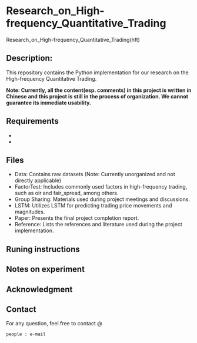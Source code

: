 # Research_on_High-frequency_Quantitative_Trading
Research_on_High-frequency_Quantitative_Trading(hft)

## Description:
This repository contains the Python implementation for our research on the High-frequency Quantitative Trading. 

**Note: Currently, all the content(esp. comments) in this project is written in Chinese and this project is still in the process of organization. We cannot guarantee its immediate usability.**


## Requirements
- 
- 

## Files
- Data: Contains raw datasets (Note: Currently unorganized and not directly applicable)
- FactorTest: Includes commonly used factors in high-frequency trading, such as oir and fair_spread, among others.
- Group Sharing: Materials used during project meetings and discussions.
- LSTM: Utilizes LSTM for predicting trading price movements and magnitudes.
- Paper: Presents the final project completion report.
- Reference: Lists the references and literature used during the project implementation.

## Runing instructions


## Notes on experiment


## Acknowledgment


## Contact
For any question, feel free to contact @
```
people : e-mail
```

